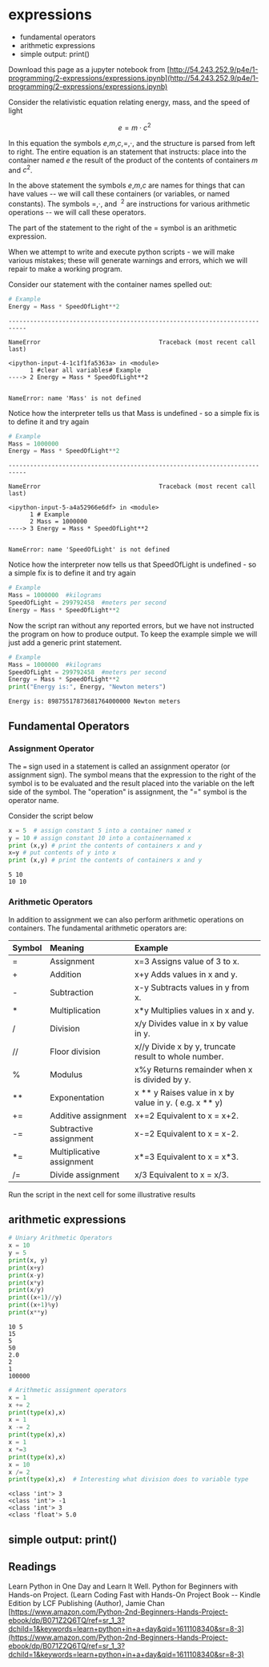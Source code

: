 # expressions

- fundamental operators
- arithmetic expressions
- simple output: print()

Download this page as a jupyter notebook from [http://54.243.252.9/p4e/1-programming/2-expressions/expressions.ipynb](http://54.243.252.9/p4e/1-programming/2-expressions/expressions.ipynb)

Consider the relativistic equation relating energy, mass, and the speed of light 

$$ e = m \cdot c^2 $$

In this equation the symbols $e$,$m$,$c$,$=$,$\cdot$, and the structure is parsed from left to right. The entire equation is an statement that instructs: place into the container named $e$ the result of the product of the contents of containers $m$ and $c^2$.  

In the above statement the symbols $e$,$m$,$c$ are names for things that can have values -- we will call these containers (or variables, or named constants).  The symbols $=$,$\cdot$, and $~^2$ are instructions for various arithmetic operations -- we will call these operators.  

The part of the statement to the right of the $=$ symbol is an arithmetic expression.

When we attempt to write and execute python scripts - we will make various mistakes; these will generate warnings and errors, which we will repair to make a working program.

Consider our statement with the container names spelled out:




```python
# Example 
Energy = Mass * SpeedOfLight**2 
```


    ---------------------------------------------------------------------------

    NameError                                 Traceback (most recent call last)

    <ipython-input-4-1c1f1fa5363a> in <module>
          1 #clear all variables# Example
    ----> 2 Energy = Mass * SpeedOfLight**2
    

    NameError: name 'Mass' is not defined


Notice how the interpreter tells us that Mass is undefined - so a simple fix is to define it and try again


```python
# Example 
Mass = 1000000
Energy = Mass * SpeedOfLight**2 
```


    ---------------------------------------------------------------------------

    NameError                                 Traceback (most recent call last)

    <ipython-input-5-a4a52966e6df> in <module>
          1 # Example
          2 Mass = 1000000
    ----> 3 Energy = Mass * SpeedOfLight**2
    

    NameError: name 'SpeedOfLight' is not defined


Notice how the interpreter now tells us that SpeedOfLight is undefined - so a simple fix is to define it and try again


```python
# Example 
Mass = 1000000  #kilograms
SpeedOfLight = 299792458  #meters per second
Energy = Mass * SpeedOfLight**2 
```

Now the script ran without any reported errors, but we have not instructed the program on how to produce output.  To keep the example simple we will just add a generic print statement.


```python
# Example 
Mass = 1000000  #kilograms
SpeedOfLight = 299792458  #meters per second
Energy = Mass * SpeedOfLight**2 
print("Energy is:", Energy, "Newton meters")
```

    Energy is: 89875517873681764000000 Newton meters


## Fundamental Operators

### Assignment Operator

The `=` sign used in a statement is called an assignment operator (or assignment sign). 
The symbol means that the expression to the right of the symbol is to be evaluated and the result placed into the variable on the left side of the symbol.  The "operation" is assignment, the "=" symbol is the operator name.

Consider the script below


```python
x = 5  # assign constant 5 into a container named x 
y = 10 # assign constant 10 into a containernamed x
print (x,y) # print the contents of containers x and y
x=y # put contents of y into x
print (x,y) # print the contents of containers x and y
```

    5 10
    10 10


### Arithmetic Operators

In addition to assignment we can also perform arithmetic operations on containers. The
fundamental arithmetic operators are:

| Symbol | Meaning | Example |
|:---|:---|:---|
| = |Assignment| x=3 Assigns value of 3 to x.|
| + |Addition| x+y Adds values in x and y.|
| - |Subtraction| x-y Subtracts values in y from x.|
| * |Multiplication| x*y Multiplies values in x and y.|
| / |Division| x/y Divides value in x by value in y.|
| // |Floor division| x//y Divide x by y, truncate result to whole number.|
| % |Modulus| x%y Returns remainder when x is divided by y.|
| ** |Exponentation| x ** y Raises value in x by value in y. ( e.g. x ** y)|
| += |Additive assignment| x+=2 Equivalent to x = x+2.|
| -= |Subtractive assignment| x-=2 Equivalent to x = x-2.|
| *= |Multiplicative assignment| x\*=3 Equivalent to x = x\*3.|
| /= |Divide assignment| x/3 Equivalent to x = x/3.|

Run the script in the next cell for some illustrative results

## arithmetic expressions


```python
# Uniary Arithmetic Operators
x = 10
y = 5
print(x, y)
print(x+y)
print(x-y)
print(x*y)
print(x/y)
print((x+1)//y)
print((x+1)%y)
print(x**y)
```

    10 5
    15
    5
    50
    2.0
    2
    1
    100000



```python
# Arithmetic assignment operators
x = 1
x += 2
print(type(x),x)
x = 1
x -= 2
print(type(x),x)
x = 1
x *=3
print(type(x),x)
x = 10
x /= 2
print(type(x),x)  # Interesting what division does to variable type
```

    <class 'int'> 3
    <class 'int'> -1
    <class 'int'> 3
    <class 'float'> 5.0


## simple output: print()

## Readings

Learn Python in One Day and Learn It Well. Python for Beginners with Hands-on Project. (Learn Coding Fast with Hands-On Project Book -- Kindle Edition by LCF Publishing (Author), Jamie Chan [https://www.amazon.com/Python-2nd-Beginners-Hands-Project-ebook/dp/B071Z2Q6TQ/ref=sr_1_3?dchild=1&keywords=learn+python+in+a+day&qid=1611108340&sr=8-3](https://www.amazon.com/Python-2nd-Beginners-Hands-Project-ebook/dp/B071Z2Q6TQ/ref=sr_1_3?dchild=1&keywords=learn+python+in+a+day&qid=1611108340&sr=8-3)




```python

```
